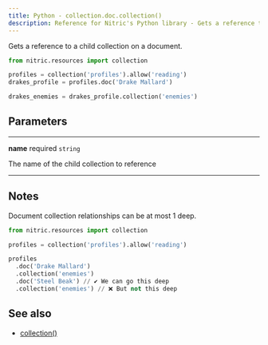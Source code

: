 ```yaml
---
title: Python - collection.doc.collection()
description: Reference for Nitric's Python library - Gets a reference to a child collection on a document.
---
```


Gets a reference to a child collection on a document.

```python
from nitric.resources import collection

profiles = collection('profiles').allow('reading')
drakes_profile = profiles.doc('Drake Mallard')

drakes_enemies = drakes_profile.collection('enemies')
```

## Parameters

---

**name** required `string`

The name of the child collection to reference

---

## Notes

Document collection relationships can be at most 1 deep.

```python
from nitric.resources import collection

profiles = collection('profiles').allow('reading')

profiles
  .doc('Drake Mallard')
  .collection('enemies')
  .doc('Steel Beak') // ✔️ We can go this deep
  .collection('enemies') // ❌ But not this deep
```

## See also

- [collection()](./collection.md)
